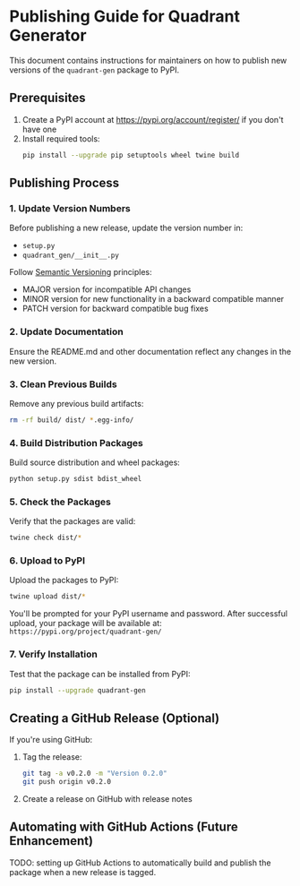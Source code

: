 # Publishing Guide for Quadrant Generator

This document contains instructions for maintainers on how to publish new versions of the `quadrant-gen` package to PyPI.

## Prerequisites

1. Create a PyPI account at https://pypi.org/account/register/ if you don't have one
2. Install required tools:
   ```bash
   pip install --upgrade pip setuptools wheel twine build
   ```

## Publishing Process

### 1. Update Version Numbers

Before publishing a new release, update the version number in:
- `setup.py`
- `quadrant_gen/__init__.py`

Follow [Semantic Versioning](https://semver.org/) principles:
- MAJOR version for incompatible API changes
- MINOR version for new functionality in a backward compatible manner
- PATCH version for backward compatible bug fixes

### 2. Update Documentation

Ensure the README.md and other documentation reflect any changes in the new version.

### 3. Clean Previous Builds

Remove any previous build artifacts:

```bash
rm -rf build/ dist/ *.egg-info/
```

### 4. Build Distribution Packages

Build source distribution and wheel packages:

```bash
python setup.py sdist bdist_wheel
```

### 5. Check the Packages

Verify that the packages are valid:

```bash
twine check dist/*
```

### 6. Upload to PyPI

Upload the packages to PyPI:

```bash
twine upload dist/*
```

You'll be prompted for your PyPI username and password. After successful upload, your package will be available at:
`https://pypi.org/project/quadrant-gen/`

### 7. Verify Installation

Test that the package can be installed from PyPI:

```bash
pip install --upgrade quadrant-gen
```


## Creating a GitHub Release (Optional)

If you're using GitHub:

1. Tag the release:
   ```bash
   git tag -a v0.2.0 -m "Version 0.2.0"
   git push origin v0.2.0
   ```

2. Create a release on GitHub with release notes

## Automating with GitHub Actions (Future Enhancement)

TODO: setting up GitHub Actions to automatically build and publish the package when a new release is tagged.
